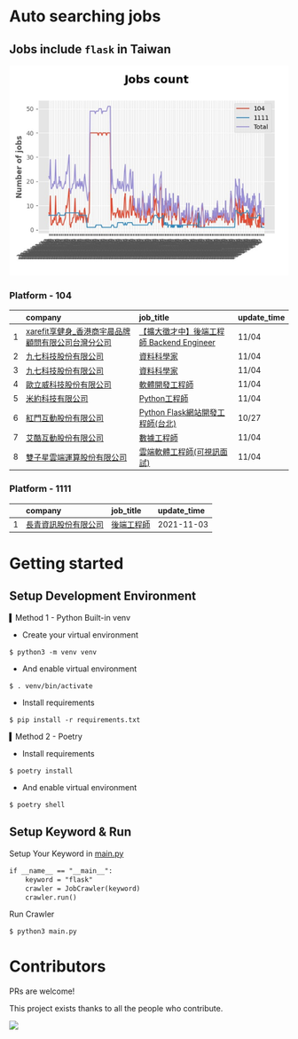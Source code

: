 # Auto searching jobs

## Jobs include `flask` in Taiwan 

 ![image](./doc/plot_img.jpg)


### Platform - 104


|    | company                                                                                            | job_title                                                                                 | update_time   |
|---:|:---------------------------------------------------------------------------------------------------|:------------------------------------------------------------------------------------------|:--------------|
|  1 | [xarefit享健身_香港商宇晨品牌顧問有限公司台灣分公司](https://www.104.com.tw/company/1a2x6blkn9?jobsource=jolist_a_date) | [【擴大徵才中】後端工程師 Backend Engineer](https://www.104.com.tw/job/791ud?jobsource=jolist_a_date) | 11/04         |
|  2 | [九七科技股份有限公司](https://www.104.com.tw/company/1a2x6bl9vu?jobsource=jolist_a_date)                    | [資料科學家](https://www.104.com.tw/job/7fde6?jobsource=jolist_a_date)                         | 11/04         |
|  3 | [九七科技股份有限公司](https://www.104.com.tw/company/1a2x6bl9vu?jobsource=jolist_b_relevance)               | [資料科學家](https://www.104.com.tw/job/7fde6?jobsource=jolist_b_relevance)                    | 11/04         |
|  4 | [歐立威科技股份有限公司](https://www.104.com.tw/company/b8gl75c?jobsource=jolist_a_date)                      | [軟體開發工程師](https://www.104.com.tw/job/6q2ao?jobsource=jolist_a_date)                       | 11/04         |
|  5 | [米約科技有限公司](https://www.104.com.tw/company/1a2x6bl97m?jobsource=jolist_a_date)                      | [Python工程師](https://www.104.com.tw/job/6zey2?jobsource=jolist_a_date)                     | 11/04         |
|  6 | [紅門互動股份有限公司](https://www.104.com.tw/company/oh4m67k?jobsource=jolist_b_relevance)                  | [Python Flask網站開發工程師(台北)](https://www.104.com.tw/job/6xtfl?jobsource=jolist_b_relevance)  | 10/27         |
|  7 | [艾酷互動股份有限公司](https://www.104.com.tw/company/1a2x6bkq17?jobsource=jolist_a_date)                    | [數據⼯程師](https://www.104.com.tw/job/7275w?jobsource=jolist_a_date)                         | 11/04         |
|  8 | [雙子星雲端運算股份有限公司](https://www.104.com.tw/company/1a2x6bjeye?jobsource=jolist_a_date)                 | [雲端軟體工程師(可視訊面試)](https://www.104.com.tw/job/58it4?jobsource=jolist_a_date)                | 11/04         |

### Platform - 1111


|    | company                                              | job_title                                      | update_time   |
|---:|:-----------------------------------------------------|:-----------------------------------------------|:--------------|
|  1 | [長青資訊股份有限公司](https://www.1111.com.tw/corp/71694811/) | [後端工程師](https://www.1111.com.tw/job/85012186/) | 2021-11-03    |



# Getting started
## Setup Development Environment
▍Method 1 - Python Built-in venv

- Create your virtual environment
```
$ python3 -m venv venv
```
- And enable virtual environment
```
$ . venv/bin/activate
```
- Install requirements
```
$ pip install -r requirements.txt 
```

▍Method 2 - Poetry
- Install requirements
```
$ poetry install
```
- And enable virtual environment
```
$ poetry shell
```

## Setup Keyword & Run

Setup Your Keyword in [main.py](./main.py#L88)
```
if __name__ == "__main__":
    keyword = "flask"
    crawler = JobCrawler(keyword)
    crawler.run()
```

Run Crawler
```
$ python3 main.py
```

# Contributors
PRs are welcome!

This project exists thanks to all the people who contribute.

<a href="https://github.com/hsuanchi/auto-search-flask-job/graphs/contributors">
  <img src="https://contrib.rocks/image?repo=hsuanchi/auto-search-flask-job"/>
</a>
